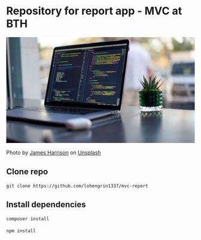 # Repository for report app - MVC at BTH

![An image of a laptop](.img/readme.jpg)

<p>
    Photo by <a href="https://unsplash.com/@jstrippa?utm_content=creditCopyText&utm_medium=referral&utm_source=unsplash">James Harrison</a> on <a href="https://unsplash.com/photos/black-laptop-computer-turned-on-on-table-vpOeXr5wmR4?utm_content=creditCopyText&utm_medium=referral&utm_source=unsplash">Unsplash</a>
</p>
  

## Clone repo

```
git clone https://github.com/lohengrin1337/mvc-report

```

## Install dependencies

```
composer install

npm install

```